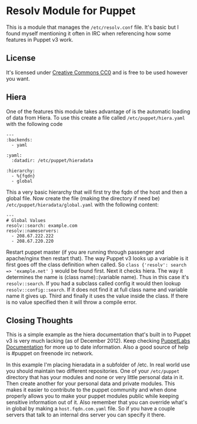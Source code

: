 Resolv Module for Puppet
========================

This is a module that manages the `/etc/resolv.conf` file.  It's basic but I found myself mentioning it often in IRC when referencing how some features in Puppet v3 work.

License
-------

It's licensed under [Creative Commons CC0](http://creativecommons.org/publicdomain/zero/1.0/) and is free to be used however you want.

Hiera
-----

One of the features this module takes advantage of is the automatic loading of data from Hiera.  To use this create a file called `/etc/puppet/hiera.yaml` with the following code

    ---
    :backends:
      - yaml
    
    :yaml:
      :datadir: /etc/puppet/hieradata
    
    :hierarchy:
      - %{fqdn}
      - global

This a very basic hierarchy that will first try the fqdn of the host and then a global file.  Now create the file (making the directory if need be) `/etc/puppet/hieradata/global.yaml` with the following content:

    ---
    # Global Values
    resolv::search: example.com
    resolv::nameservers:
      - 208.67.222.222
      - 208.67.220.220

Restart puppet master (if you are running through passenger and apache/nginx then restart that).  The way Puppet v3 looks up a variable is it first goes off the class definition when called.  So `class {'resolv': search => 'example.net' }` would be found first.  Next it checks hiera.  The way it determines the name is (class name)::(variable name).  Thus in this case it's `resolv::search`.  If you had a subclass called config it would then lookup `resolv::config::search`.  If it does not find it at full class name and variable name it gives up.  Third and finally it uses the value inside the class.  If there is no value specified then it will throw a compile error.

Closing Thoughts
----------------

This is a simple example as the hiera documentation that's built in to Puppet v3 is very much lacking (as of December 2012).  Keep checking [PuppetLabs Documentation](http://docs.puppetlabs.com/) for more up to date information.  Also a good source of help is #puppet on freenode irc network.

In this example I'm placing hieradata in a subfolder of /etc. In real world use you should maintain two different repositories.  One of your `/etc/puppet` directory that has your modules and none or very little personal data in it.  Then create another for your personal data and private modules.  This makes it easier to contribute to the puppet community and when done properly allows you to make your puppet modules public while keeping sensitive information out of it.  Also remember that you can override what's in global by making a `host.fqdn.com.yaml` file.  So if you have a couple servers that talk to an internal dns server you can specify it there.
